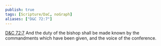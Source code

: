 ```yaml
---
publish: true
tags: [Scripture/DaC, noGraph]
aliases: ["D&C 72:7"]
---
```

[D&C 72:7](https://churchofjesuschrist.org/study/scriptures/dc-testament/dc/72?lang=eng&id=p7#p7) And the duty of the bishop shall be made known by the commandments which have been given, and the voice of the conference.
